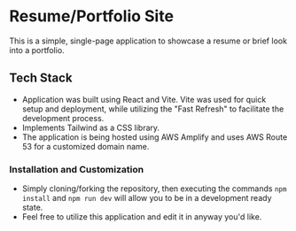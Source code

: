 # Resume/Portfolio Site #
This is a simple, single-page application to showcase a resume or brief look into a portfolio.

## Tech Stack ##
- Application was built using React and Vite. Vite was used for quick setup and deployment, while utilizing the "Fast Refresh" to facilitate the development process.
- Implements Tailwind as a CSS library.
- The application is being hosted using AWS Amplify and uses AWS Route 53 for a customized domain name.

### Installation and Customization ###
- Simply cloning/forking the repository, then executing the commands `npm install` and `npm run dev` will allow you to be in a development ready state. 
- Feel free to utilize this application and edit it in anyway you'd like. 